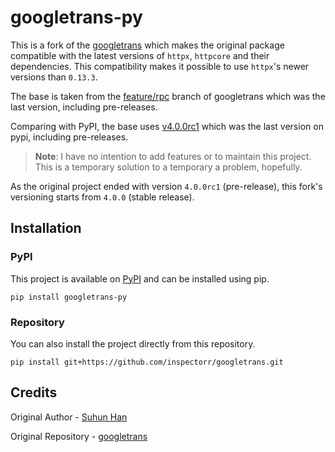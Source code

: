# googletrans-py

This is a fork of the [googletrans](https://github.com/ssut/py-googletrans) which makes the original package compatible with the latest versions of `httpx`, `httpcore` and their dependencies. This compatibility makes it possible to use `httpx`'s newer versions than `0.13.3`.

The base is taken from the [feature/rpc](https://github.com/ssut/py-googletrans/tree/feature/rpc) branch of googletrans which was the last version, including pre-releases.

Comparing with PyPI, the base uses [v4.0.0rc1](https://pypi.org/project/googletrans/4.0.0rc1/) which was the last version on pypi, including pre-releases.

> **Note**: I have no intention to add features or to maintain this project. This is a temporary solution to a temporary a problem, hopefully.

As the original project ended with version `4.0.0rc1` (pre-release), this fork's versioning starts from `4.0.0` (stable release).

## Installation

### PyPI

This project is available on [PyPI](https://pypi.org/project/googletrans-py) and can be installed using pip.

```shell
pip install googletrans-py
```

### Repository

You can also install the project directly from this repository.

```shell
pip install git+https://github.com/inspectorr/googletrans.git
```

## Credits

Original Author - [Suhun Han](https://github.com/ssut)

Original Repository - [googletrans](https://github.com/ssut/py-googletrans)
